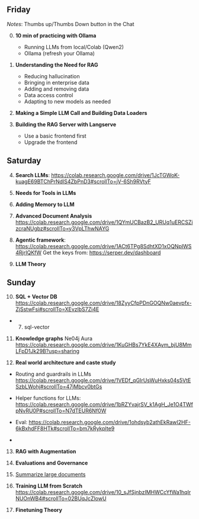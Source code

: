 ## Friday

*Notes*: Thumbs up/Thumbs Down button in the Chat

0. **10 min of practicing with Ollama**
   - Running LLMs from local/Colab (Qwen2)
   - Ollama (refresh your Ollama)

1. **Understanding the Need for RAG**
   - Reducing hallucination
   - Bringing in enterprise data
   - Adding and removing data
   - Data access control
   - Adapting to new models as needed

2. **Making a Simple LLM Call and Building Data Loaders**

3. **Building the RAG Server with Langserve**
   - Use a basic frontend first
   - Upgrade the frontend


## Saturday
4. **Search LLMs**: 
https://colab.research.google.com/drive/1JcTGWoK-kuagE69BTChPrNdIS4ZbPnD3#scrollTo=jV-6Sh9RVtyF

5. **Needs for Tools in LLMs**

6. **Adding Memory to LLM**

7. **Advanced Document Analysis**
https://colab.research.google.com/drive/1QYmUCBazB2_URUq1uERCSZizcraNUgbz#scrollTo=y3VpLThwNAYG

8. **Agentic framework**: https://colab.research.google.com/drive/1ACt6TPg8SdhtXD1xOQNpIWS4RjrIQKfW
   Get the keys from: https://serper.dev/dashboard

9. **LLM Theory**

## Sunday

10. **SQL + Vector DB**
https://colab.research.google.com/drive/18ZyyCfpPDnGOQNw0aevpfx-ZjSstwFsi#scrollTo=XEvzlbS7Zi4E

+ 7. sql-vector

11. **Knowledge graphs**
Ne04j Aura
https://colab.research.google.com/drive/1KuGHBs7YkE4XAym_bjU8MmLFpD1Jk29B?usp=sharing

12. **Real world architecture and caste study**
   - Routing and guardrails in LLMs
   https://colab.research.google.com/drive/1VEDf_qGIrUsWuHxks04s5VtESzbLWohj#scrollTo=47jMbcv0btGs

   - Helper functions for LLMs: https://colab.research.google.com/drive/1bRZYvajrSV_k1AgH_Je1O4TWfpNvRU0P#scrollTo=N7dTEUR6Nf0W

   - Eval: https://colab.research.google.com/drive/1ohdsyb2athEkRawI2HF-6kBxhdFF8HTk#scrollTo=bm7kRykplte9
   - 
13. **RAG with Augmentation**

14. **Evaluations and Governance**
    
15. [Summarize large documents](https://colab.research.google.com/drive/1c69CkJzFiT9TPGblqIO9ugndzd3nH-Ar?usp=sharing)

16. **Training LLM from Scratch**
https://colab.research.google.com/drive/10_sJfSjnbzIMHWCcYfWa1hqIrNUOnWB4#scrollTo=02BUqJcZlowU

17. **Finetuning Theory**